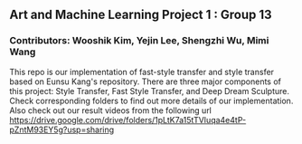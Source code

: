 ## Art and Machine Learning Project 1 : Group 13

### Contributors: Wooshik Kim, Yejin Lee, Shengzhi Wu, Mimi Wang

This repo is our implementation of fast-style transfer and style transfer based on Eunsu Kang's repository. 
There are three major components of this project: Style Transfer, Fast Style Transfer, and Deep Dream Sculpture. Check corresponding folders to find out more details of our implementation. Also check out our result videos from the following url
https://drive.google.com/drive/folders/1pLtK7a15tTVIuqa4e4tP-pZntM93EY5g?usp=sharing 

